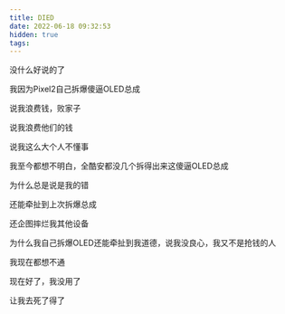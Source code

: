 ```yaml
---
title: DIED
date: 2022-06-18 09:32:53
hidden: true
tags:
---
```


没什么好说的了

我因为Pixel2自己拆爆傻逼OLED总成

说我浪费钱，败家子

说我浪费他们的钱

说我这么大个人不懂事

我至今都想不明白，全酷安都没几个拆得出来这傻逼OLED总成

为什么总是说是我的错

还能牵扯到上次拆爆总成

还企图摔烂我其他设备

为什么我自己拆爆OLED还能牵扯到我道德，说我没良心，我又不是抢钱的人

我现在都想不通

现在好了，我没用了

让我去死了得了

